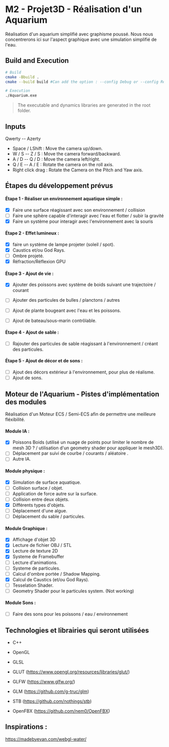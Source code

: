 # M2 - Projet3D - Réalisation d'un Aquarium

Réalisation d'un aquarium simplifié avec graphisme poussé.
Nous nous concentrerons ici sur l'aspect graphique avec une simulation simplifié de l'eau.

## Build and Execution
```bash
# Build
cmake -Bbuild .
cmake --build build #Can add the option : --config Debug or --config Release

# Execution
./Aquarium.exe
```
> The executable and dynamics libraries are generated in the root folder.

## Inputs

Qwerty -- Azerty

- Space / LShift    : Move the camera up/down.
- W / S -- Z / S     : Move the camera forward/backward.
- A / D -- Q / D     : Move the camera left/right.
- Q / E -- A / E     : Rotate the camera on the roll axis.
- Right click drag  : Rotate the Camera on the Pitch and Yaw axis.

## Étapes du développement prévus

#### Étape 1 - Réaliser un environnement aquatique simple :
- [X] Faire une surface réagissant avec son environnement / collision
- [ ] Faire une sphère capable d'interagir avec l'eau et flotter / subir la gravité
- [X] Faire un système pour interagir avec l'environnement avec la souris

#### Étape 2 - Effet lumineux :
- [X] faire un système de lampe projeter (soleil / spot).
- [X] Caustics et/ou God Rays.
- [ ] Ombre projeté.
- [X] Réfraction/Réflexion GPU

#### Étape 3 - Ajout de vie :
- [X] Ajouter des poissons avec système de boids suivant une trajectoire / courant
- [ ] Ajouter des particules de bulles / planctons / autres
- [ ] Ajout de plante bougeant avec l'eau et les poissons.
- [ ] Ajout de bateau/sous-marin contrôlable.


#### Étape 4 - Ajout de sable :
- [ ] Rajouter des particules de sable réagissant à l'environnement / créant des particules.

#### Étape 5 - Ajout de décor et de sons : 
- [ ] Ajout des décors extérieur à l'environnement, pour plus de réalisme.
- [ ] Ajout de sons.

## Moteur de l'Aquarium - Pistes d'implémentation des modules

Réalisation d'un Moteur ECS / Semi-ECS afin de permettre une meilleure fléxibilité.

#### Module IA :
- [X] Poissons Boids (utilisé un nuage de points pour limiter le nombre de mesh 3D ? / utilisation d'un geometry shader pour appliquer le mesh3D).
- [ ] Déplacement par suivi de courbe / courants / aléatoire .
- [ ] Autre IA.

#### Module physique :
- [X] Simulation de surface aquatique.
- [ ] Collision surface / objet.
- [ ] Application de force autre sur la surface.
- [ ] Collision entre deux objets.
- [X] Différents types d'objets.
- [ ] Déplacement d'une algue.
- [ ] Déplacement du sable / particules.

#### Module Graphique : 
- [X] Affichage d'objet 3D
- [X] Lecture de fichier OBJ / STL
- [X] Lecture de texture 2D
- [X] Systeme de Framebuffer
- [ ] Lecture d'animations.
- [ ] Systeme de particules.
- [ ] Calcul d'ombre portée / Shadow Mapping.
- [X] Calcul de Caustics (et/ou God Rays).
- [ ] Tesselation Shader.
- [ ] Geometry Shader pour le particules system. (Not working)

#### Module Sons : 
- [ ] Faire des sons pour les poissons / eau / environnement

## Technologies et librairies qui seront utilisées

- C++
- OpenGL
- GLSL

- GLUT (https://www.opengl.org/resources/libraries/glut/)
- GLFW (https://www.glfw.org/)
- GLM (https://github.com/g-truc/glm)
- STB (https://github.com/nothings/stb)
- OpenFBX (https://github.com/nem0/OpenFBX)

## Inspirations :
  https://madebyevan.com/webgl-water/
